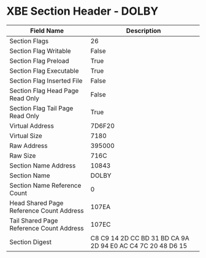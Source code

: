 # XBE Section Header - DOLBY

| Field Name | Description |
|---|---|
| Section Flags | 26 |
| Section Flag Writable | False |
| Section Flag Preload | True |
| Section Flag Executable | True |
| Section Flag Inserted File | False |
| Section Flag Head Page Read Only | False |
| Section Flag Tail Page Read Only | True |
| Virtual Address | 7D6F20 |
| Virtual Size | 7180 |
| Raw Address | 395000 |
| Raw Size | 716C |
| Section Name Address | 10843 |
| Section Name | DOLBY |
| Section Name Reference Count | 0 |
| Head Shared Page Reference Count Address | 107EA |
| Tail Shared Page Reference Count Address | 107EC |
| Section Digest | C8 C9 14 2D CC BD 31 BD CA 9A 2D 94 E0 AC C4 7C 20 48 D6 15 |

